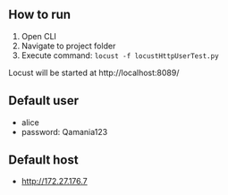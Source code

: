 ## How to run
1. Open CLI
2. Navigate to project folder
3. Execute command: `locust -f locustHttpUserTest.py`  

Locust will be started at http://localhost:8089/  

## Default user
- alice
- password: Qamania123

## Default host
- http://172.27.176.7